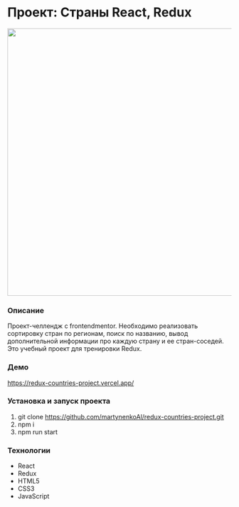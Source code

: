 # Проект: Страны React, Redux
<img src="https://github.com/martynenkoAl/redux-countries-project/assets/121212086/de4c955c-b68f-4283-a6d9-ec0d7f598bf3" width="600" />

### Описание
Проект-челлендж с frontendmentor. Необходимо реализовать сортировку стран по регионам, поиск по названию, вывод дополнительной информации про каждую страну и ее стран-соседей. Это учебный проект для тренировки Redux.

### Демо   
https://redux-countries-project.vercel.app/

### Установка и запуск проекта   
1. git clone https://github.com/martynenkoAl/redux-countries-project.git
2. npm i
3. npm run start

### Технологии
* React
* Redux
* HTML5
* CSS3
* JavaScript
